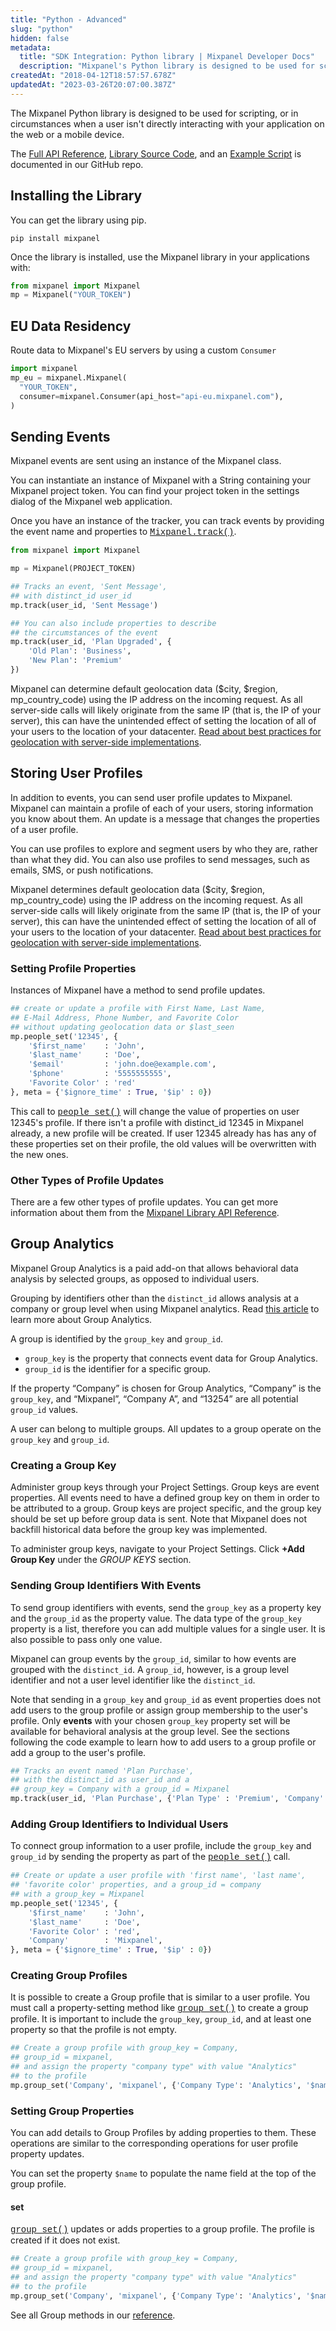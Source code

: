 ```yaml
---
title: "Python - Advanced"
slug: "python"
hidden: false
metadata: 
  title: "SDK Integration: Python library | Mixpanel Developer Docs"
  description: "Mixpanel's Python library is designed to be used for scripting, or in circumstances when a user isn't directly interacting with your application. Learn more here."
createdAt: "2018-04-12T18:57:57.678Z"
updatedAt: "2023-03-26T20:07:00.387Z"
---
```

The Mixpanel Python library is designed to be used for scripting, or in circumstances when a user isn't directly interacting with your application on the web or a mobile device.

The [Full API Reference](http://mixpanel.github.io/mixpanel-python), [Library Source Code](https://github.com/mixpanel/mixpanel-python), and an [Example Script](https://github.com/mixpanel/mixpanel-python/tree/master/demo) is documented in our GitHub repo.

## Installing the Library

You can get the library using pip.
```shell
pip install mixpanel
```

Once the library is installed, use the Mixpanel library in your applications with:

```py
from mixpanel import Mixpanel
mp = Mixpanel("YOUR_TOKEN")
```

## EU Data Residency

Route data to Mixpanel's EU servers by using a custom `Consumer`
```py
import mixpanel
mp_eu = mixpanel.Mixpanel(
  "YOUR_TOKEN",
  consumer=mixpanel.Consumer(api_host="api-eu.mixpanel.com"),
)
```

## Sending Events

Mixpanel events are sent using an instance of the Mixpanel class.

You can instantiate an instance of Mixpanel with a String containing your Mixpanel project token. You can find your project token in the settings dialog of the Mixpanel web application.

Once you have an instance of the tracker, you can track events by providing the event name and properties to <a style="font-family: courier" href="http://mixpanel.github.io/mixpanel-python/#mixpanel.Mixpanel.track">Mixpanel.track()</a>.
```python
from mixpanel import Mixpanel

mp = Mixpanel(PROJECT_TOKEN)

## Tracks an event, 'Sent Message',
## with distinct_id user_id
mp.track(user_id, 'Sent Message')

## You can also include properties to describe
## the circumstances of the event
mp.track(user_id, 'Plan Upgraded', {
    'Old Plan': 'Business',
    'New Plan': 'Premium'
})
```

Mixpanel can determine default geolocation data ($city, $region, mp_country_code) using the IP address on the incoming request. As all server-side calls will likely originate from the same IP (that is, the IP of your server), this can have the unintended effect of setting the location of all of your users to the location of your datacenter. [Read about best practices for geolocation with server-side implementations](https://mixpanel.com/blog/2014/09/08/everything-about-server-side-updates/).


## Storing User Profiles

In addition to events, you can send user profile updates to Mixpanel. Mixpanel can maintain a profile of each of your users, storing information you know about them. An update is a message that changes the properties of a user profile.

You can use profiles to explore and segment users by who they are, rather than what they did. You can also use profiles to send messages, such as emails, SMS, or push notifications.

Mixpanel determines default geolocation data ($city, $region, mp_country_code) using the IP address on the incoming request. As all server-side calls will likely originate from the same IP (that is, the IP of your server), this can have the unintended effect of setting the location of all of your users to the location of your datacenter. [Read about best practices for geolocation with server-side implementations](https://mixpanel.com/blog/2014/09/08/everything-about-server-side-updates/).

### Setting Profile Properties
Instances of Mixpanel have a method to send profile updates.

```python
## create or update a profile with First Name, Last Name,
## E-Mail Address, Phone Number, and Favorite Color
## without updating geolocation data or $last_seen
mp.people_set('12345', {
    '$first_name'    : 'John',
    '$last_name'     : 'Doe',
    '$email'         : 'john.doe@example.com',
    '$phone'         : '5555555555',
    'Favorite Color' : 'red'
}, meta = {'$ignore_time' : True, '$ip' : 0})
```

This call to <a style="font-family: courier" href="http://mixpanel.github.io/mixpanel-python/#mixpanel.Mixpanel.people_set">people_set()</a> will change the value of properties on user 12345's profile. If there isn't a profile with distinct_id 12345 in Mixpanel already, a new profile will be created. If user 12345 already has has any of these properties set on their profile, the old values will be overwritten with the new ones.

### Other Types of Profile Updates
There are a few other types of profile updates. You can get more information about them from the [Mixpanel Library API Reference](https://mixpanel.github.io/mixpanel-python).

## Group Analytics

Mixpanel Group Analytics is a paid add-on that allows behavioral data analysis by selected groups, as opposed to individual users.

Grouping by identifiers other than the `distinct_id` allows analysis at a company or group level when using Mixpanel analytics. Read [this article](/docs/analysis/advanced/group-analytics) to learn more about Group Analytics.

A group is identified by the `group_key` and `group_id`.
* `group_key` is the property that connects event data for Group Analytics.
* `group_id` is the identifier for a specific group.

If the property “Company” is chosen for Group Analytics, “Company” is the `group_key`, and “Mixpanel”, “Company A”, and “13254” are all potential `group_id` values. 

A user can belong to multiple groups. All updates to a group operate on the `group_key` and `group_id`.

### Creating a Group Key
Administer group keys through your Project Settings. Group keys are event properties. All events need to have a defined group key on them in order to be attributed to a group. Group keys are project specific, and the group key should be set up before group data is sent. Note that Mixpanel does not backfill historical data before the group key was implemented.

To administer group keys, navigate to your Project Settings. Click **+Add Group Key** under the *GROUP KEYS* section.

### Sending Group Identifiers With Events
To send group identifiers with events, send the `group_key` as a property key and the `group_id` as the property value. The data type of the `group_key` property is a list, therefore you can add multiple values for a single user. It is also possible to pass only one value.

Mixpanel can group events by the `group_id`, similar to how events are grouped with the `distinct_id`. A `group_id`, however, is a group level identifier and not a user level identifier like the `distinct_id`. 

Note that sending in a `group_key` and `group_id` as event properties does not add users to the group profile or assign group membership to the user's profile. Only **events** with your chosen `group_key` property set will be available for behavioral analysis at the group level. See the sections following the code example to learn how to add users to a group profile or add a group to the user's profile.

```python
## Tracks an event named 'Plan Purchase',
## with the distinct_id as user_id and a 
## group_key = Company with a group_id = Mixpanel
mp.track(user_id, 'Plan Purchase', {'Plan Type' : 'Premium', 'Company' : 'mixpanel'})
```

### Adding Group Identifiers to Individual Users
To connect group information to a user profile, include the `group_key` and `group_id` by sending the property as part of the <a style="font-family: courier" href="https://mixpanel.github.io/mixpanel-python/#mixpanel.Mixpanel.people_set">people_set()</a> call. 
```python
## Create or update a user profile with 'first name', 'last name',
## 'favorite color' properties, and a group_id = company
## with a group_key = Mixpanel
mp.people_set('12345', {
    '$first_name'    : 'John',
    '$last_name'     : 'Doe',
    'Favorite Color' : 'red',
    'Company'        : 'Mixpanel',
}, meta = {'$ignore_time' : True, '$ip' : 0})
```
### Creating Group Profiles
It is possible to create a Group profile that is similar to a user profile. You must call a property-setting method like <a style="font-family: courier" href="https://mixpanel.github.io/mixpanel-python/#mixpanel.Mixpanel.group_set">group_set()</a> to create a group profile. It is important to include the `group_key`, `group_id`, and at least one property so that the profile is not empty.

```py Python
## Create a group profile with group_key = Company,
## group_id = mixpanel,
## and assign the property "company type" with value "Analytics"
## to the profile
mp.group_set('Company', 'mixpanel', {'Company Type': 'Analytics', '$name': 'Mixpanel'})
```

### Setting Group Properties
You can add details to Group Profiles by adding properties to them. These operations are similar to the corresponding operations for user profile property updates.

You can set the property `$name` to populate the name field at the top of the group profile.

#### set
<a style="font-family: courier" href="https://mixpanel.github.io/mixpanel-python/#mixpanel.Mixpanel.group_set">group_set()</a> updates or adds properties to a group profile. The profile is created if it does not exist.

```py Python
## Create a group profile with group_key = Company,
## group_id = mixpanel,
## and assign the property "company type" with value "Analytics"
## to the profile
mp.group_set('Company', 'mixpanel', {'Company Type': 'Analytics', '$name': 'Mixpanel'})
```

See all Group methods in our [reference](https://mixpanel.github.io/mixpanel-python/).
